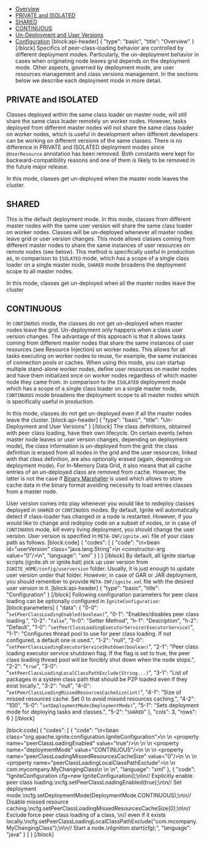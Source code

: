 * [Overview](#overview)
* [PRIVATE and ISOLATED](doc:deployment-modes#section-private-and-isolated)
* [SHARED](doc:deployment-modes#section-shared)
* [CONTINUOUS](doc:deployment-modes#section-continuous)
* [Un-Deployment and User Versions](doc:deployment-modes#un-deployment-and-user-versions)
* [Configuration](doc:deployment-modes#configuration)
[block:api-header]
{
  "type": "basic",
  "title": "Overview"
}
[/block]
Specifics of peer-class-loading behavior are controlled by different deployment modes. Particularly, the un-deployment behavior in cases when originating node leaves grid depends on the deployment mode. Other aspects, governed by deployment mode, are user resources management and class versions management. In the sections below we describe each deployment mode in more detail.

## PRIVATE and ISOLATED
Classes deployed within the same class loader on master node, will still share the same class loader remotely on worker nodes. However, tasks deployed from different master nodes will not share the same class loader on worker nodes, which is useful in development when different developers can be working on different versions of the same classes. 
There is no difference in PRIVATE and ISOLATED deployment modes since `@UserResource` annotation has been removed. Both constants were kept for backward-compatibility reasons and one of them is likely to be removed in the future major release.

In this mode, classes get un-deployed when the master node leaves the cluster.

## SHARED
This is the default deployment mode. In this mode, classes from different master nodes with the same user version will share the same class loader on worker nodes. Classes will be un-deployed whenever all master nodes leave grid or user version changes. This mode allows classes coming from different master nodes to share the same instances of user resources on remote nodes (see below). This method is specifically useful in production as, in comparison to `ISOLATED` mode, which has a scope of a single class loader on a single master node, `SHARED` mode broadens the deployment scope to all master nodes.

In this mode, classes get un-deployed when all the master nodes leave the cluster

## CONTINUOUS
In `CONTINUOUS` mode, the classes do not get un-deployed when master nodes leave the grid. Un-deployment only happens when a class user version changes. The advantage of this approach is that it allows tasks coming from different master nodes that share the same instances of user resources (see Resource Injection) on worker nodes. This allows for all tasks executing on worker nodes to reuse, for example, the same instances of connection pools or caches. When using this mode, you can startup multiple stand-alone worker nodes, define user resources on master nodes and have them initialized once on worker nodes regardless of which master node they came from. In comparison to the `ISOLATED` deployment mode which has a scope of a single class loader on a single master node, `CONTINUOUS` mode broadens the deployment scope to all master nodes which is specifically useful in production.

In this mode, classes do not get un-deployed even if all the master nodes leave the cluster.
[block:api-header]
{
  "type": "basic",
  "title": "Un-Deployment and User Versions"
}
[/block]
The class definitions, obtained with peer class loading, have their own lifecycle. On certain events (when master node leaves or user version changes, depending on deployment mode), the class information is un-deployed from the grid: the class definition is erased from all nodes in the grid and the user resources, linked with that class definition, are also optionally erased (again, depending on deployment mode). For In-Memory Data Grid, it also means that all cache entries of an un-deployed class are removed from cache. However, the latter is not the case if [Binary Marshaller](doc:binary-marshaller) is used which allows to store cache data in the binary format avoiding necessity to load entries classes from a master node.

User version comes into play whenever you would like to redeploy classes deployed in `SHARED` or `CONTINUOUS` modes. By default, Ignite will automatically detect if class-loader has changed or a node is restarted. However, if you would like to change and redeploy code on a subset of nodes, or in case of `CONTINUOUS` mode,  kill every living deployment, you should change the user version.
User version is specified in `META-INF/ignite.xml` file of your class path as follows:
[block:code]
{
  "codes": [
    {
      "code": "<!-- User version. -->\n<bean id=\"userVersion\" class=\"java.lang.String\">\n    <constructor-arg value=\"0\"/>\n</bean>",
      "language": "xml"
    }
  ]
}
[/block]
By default, all Ignite startup scripts (ignite.sh or ignite.bat) pick up user version from `IGNITE_HOME/config/userversion` folder. Usually, it is just enough to update user version under that folder. However, in case of GAR or JAR deployment, you should remember to provide `META-INF/ignite.xml` file with the desired user version in it.
[block:api-header]
{
  "type": "basic",
  "title": "Configuration"
}
[/block]
Following configuration parameters for peer class loading can be optionally configured in `IgniteConfiguration`:
[block:parameters]
{
  "data": {
    "0-0": "`setPeerClassLoadingEnabled(boolean)`",
    "0-1": "Enables/disables peer class loading.",
    "0-2": "`false`",
    "h-0": "Setter Method",
    "h-1": "Description",
    "h-2": "Default",
    "1-0": "`setPeerClassLoadingExecutorService(ExecutorService)`",
    "1-1": "Configures thread pool to use for peer class loading. If not configured, a default one is used.",
    "1-2": "null",
    "2-0": "`setPeerClassLoadingExecutorServiceShutdown(boolean)`",
    "2-1": "Peer class loading executor service shutdown flag. If the flag is set to true, the peer class loading thread pool will be forcibly shut down when the node stops.",
    "2-2": "`true`",
    "3-0": "`setPeerClassLoadingLocalClassPathExclude(String...)`",
    "3-1": "List of packages in a system class path that should be P2P loaded even if they exist locally.",
    "3-2": "null",
    "4-0": "`setPeerClassLoadingMissedResourcesCacheSize(int)`",
    "4-1": "Size of missed resources cache. Set 0 to avoid missed resources caching.",
    "4-2": "100",
    "5-0": "`setDeploymentMode(DeploymentMode)`",
    "5-1": "Sets deployment mode for deploying tasks and classes.",
    "5-2": "`SHARED`"
  },
  "cols": 3,
  "rows": 6
}
[/block]

[block:code]
{
  "codes": [
    {
      "code": "\n<bean class=\"org.apache.ignite.configuration.IgniteConfiguration\">\n    <!--\n        Explicitly enable peer class loading. Set to false\n        to disable the feature.\n    -->\n    <property name=\"peerClassLoadingEnabled\" value=\"true\"/>\n     \n    <!-- Set deployment mode. -->\n    <property name=\"deploymentMode\" value=\"CONTINUOUS\"/>\n \n    <!-- Disable missed resources caching. -->\n    <property name=\"peerClassLoadingMissedResourcesCacheSize\" value=\"0\"/>\n \n    <!--\n        Exclude force peer class loading of a class,\n        even if exists locally.\n    -->\n    <property name=\"peerClassLoadingLocalClassPathExclude\">\n        <list>\n            <value>com.mycompany.MyChangingClass</value>\n        </list>\n    </property>\n</bean>",
      "language": "xml"
    },
    {
      "code": "IgniteConfiguration cfg=new IgniteConfiguration();\n\n// Explicitly enable peer class loading.\ncfg.setPeerClassLoadingEnabled(true);\n\n// Set deployment mode.\ncfg.setDeploymentMode(DeploymentMode.CONTINUOUS);\n\n// Disable missed resource caching.\ncfg.setPeerClassLoadingMissedResourcesCacheSize(0);\n\n// Exclude force peer class loading of a class, \n// even if it exists locally.\ncfg.setPeerClassLoadingLocalClassPathExclude(\"com.mcompany.MyChangingClass\");\n\n// Start a node.\nIgnition.start(cfg);",
      "language": "java"
    }
  ]
}
[/block]